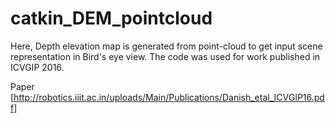 # catkin_DEM_pointcloud
Here, Depth elevation map is generated from point-cloud to get input scene representation in Bird's eye view.
The code was used for work published in ICVGIP 2016.

Paper [http://robotics.iiit.ac.in/uploads/Main/Publications/Danish_etal_ICVGIP16.pdf]
